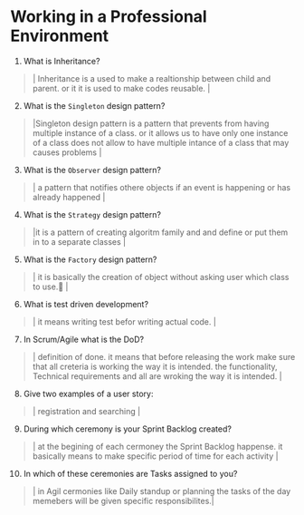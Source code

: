 # Working in a Professional Environment

1.  What is Inheritance?

> | Inheritance is a used to make a realtionship between child and parent. or it it is used to make codes reusable. |

2.  What is the `Singleton` design pattern?

> |Singleton design pattern is a pattern that prevents from having multiple instance of a class. or it allows us to have only one instance of a class does not allow to have multiple intance of a class that may causes problems |

3.  What is the `Observer` design pattern?

> | a pattern that notifies othere objects if an event is happening or has already happened |

4.  What is the `Strategy` design pattern?

> |it is a pattern of creating algoritm family and and define or put them in to a separate classes |

5.  What is the `Factory` design pattern?

> | it is basically the creation of object without asking user which class to use.🤔 |

6.  What is test driven development?

> | it means writing test befor writing actual code. |

7.  In Scrum/Agile what is the DoD?

> | definition of done. it means that before releasing the work make sure that all creteria is working the way it is intended. the functionality, Technical requirements and all are wroking the way it is intended. |

8.  Give two examples of a user story:

> | registration and searching |

9.  During which ceremony is your Sprint Backlog created?

> | at the begining of each cermoney the Sprint Backlog happense. it basically means to make specific period of time for each activity |

10. In which of these ceremonies are Tasks assigned to you?

> | in Agil cermonies like Daily standup or planning the tasks of the day memebers will be given specific responsibilites.|
